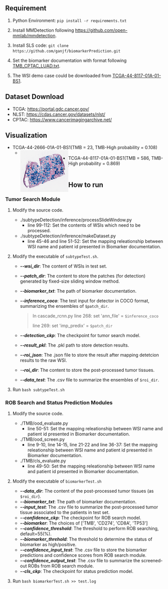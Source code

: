 ## Requirement

1. Python Environment: `pip install -r requirements.txt`

2. Install MMDetection following https://github.com/open-mmlab/mmdetection.
3. Install SLS code: `git clone https://github.com/ganjf/biomarkerPrediction.git`

3. Set the biomarker documentation with format following [TMB_CPTAC_LUAD.txt](https://drive.google.com/file/d/1uOb6-L5OaHRh8d3nFcnnJdJLqGuCTa6T/view?usp=sharing).
4. The WSI demo case could be downloaded from [TCGA-44-8117-01A-01-BS1](https://drive.google.com/file/d/18vZInQZNlgfAQN-_HAYfRWvtJ7erPp5G/view?usp=sharing).

## Dataset Download

- TCGA: https://portal.gdc.cancer.gov/
- NLST: https://cdas.cancer.gov/datasets/nlst/
- CPTAC: https://www.cancerimagingarchive.net/

## Visualization

- TCGA-44-2666-01A-01-BS1(TMB = 23, TMB-High probability = 0.108)
  - <img src="./visualization/TCGA-44-2666-01A-01-BS1.png" align="left" alt="x" style="zoom:15%;" />
- TCGA-44-8117-01A-01-BS1(TMB = 586, TMB-High probability = 0.869)
  - <img src="./visualization/TCGA-44-8117-01A-01-BS1.png" align="left" style="zoom:10%;" />

## How to run

### Tumor Search Module

1. Modify the source code.
    - ./subtypeDetection/inference/processSlideWindow.py
        - line 99-112: Set the contents of WSIs which need to be processed.
    - ./subtypeDetection/inference/makeDataset.py
        - line 45-46 and line 51-52: Set the mapping releationship between WSI name and patient id presented in Biomarker documentation.

2. Modify the executable of `subtypeTest.sh`.
    - ***--wsi_dir***: The content of WSIs in test set.
    - ***--patch_dir***: The content to store the patches (for detection) generated by fixed-size sliding window method. 
    - ***--biomarker_txt***: The path of biomarker documentation.
    - ***--inference_coco***: The test input for detector in COCO format, summarizing the ensembles of `$patch_dir`.
      
        > In cascade_rcnn.py
        > line 268: set 'ann_file' = `$inference_coco`
        >
        > line 269: set 'imp_predix' = `$patch_dir`
    - ***--detection_ckp***: The checkpoint for tumor search model.
    - ***--result_pkl***: The .pkl path to store detection results.
    - ***--roi_json***: The .json file to store the result after mapping detetcion results to the raw WSI.
    - *-**-roi_dir***: The content to store the post-processed tumor tissues.
    - ***--data_test***: The .csv file to summarize the ensembles of `$roi_dir`.
3. Run `bash subtypeTest.sh`

### ROB Search and Status Prediction Modules

1. Modify the source code.
    - ./TMB/ood_evaluate.py
        - line 50-51: Set the mapping releationship between WSI name and patient id presented in Biomarker documentation.
    - ./TMB/ood_screen.py
        - line 9-10, line 14-15, line 21-22 and line 36-37: Set the mapping releationship between WSI name and patient id presented in Biomarker documentation.
    - ./TMB/cls_evaluate.py
        - line 49-50: Set the mapping releationship between WSI name and patient id presented in Biomarker documentation.

2. Modify the executable of `biomarkerTest.sh`
    - ***--data_dir***: The content of the post-processed tumor tissues (as `$roi_dir`).
    - ***--biomarker_txt***: The path of biomarker documentation.
    - ***--input_test***: The .csv file to summarize the post-processed tumor tissue associated to the patients in test set.
    - ***--confidence_ckp***: The checkpoint for ROB search model.
    - ***--biomarker***: The choices of ['TMB', 'CD274', 'CD8A', 'TP53']
    - ***--confidence_threshold***:  The threshold to perform ROB searching, default=55(%).
    - ***--biomarker_threhold***: The threshold to determine the status of biomarker as high/positive.
    - ***--confidence_input_test***: The .csv file to store the biomarker predictions and confidence scores from ROB search module.
    - ***--confidence_output_test***: The .csv file to summarize the screened-out ROBs from ROB search module.
    - ***--cls_ckp***: The checkpoint for status prediction model.
3. Run `bash biomarkerTest.sh >> test.log`


